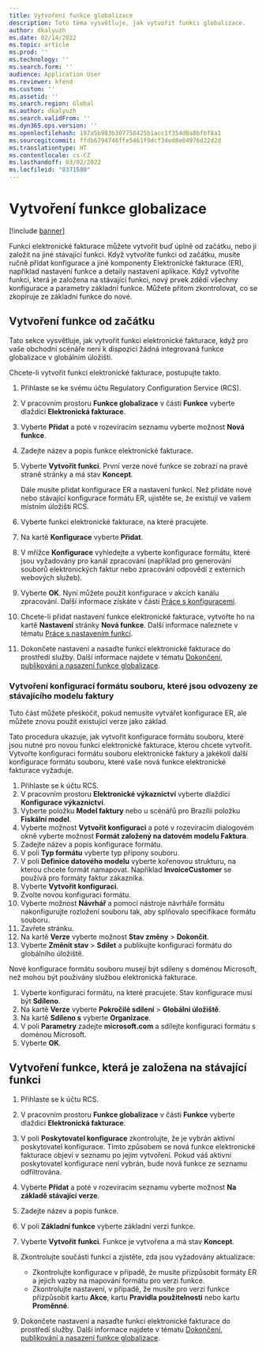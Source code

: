 ```yaml
---
title: Vytvoření funkce globalizace
description: Toto téma vysvětluje, jak vytvořit funkci globalizace.
author: dkalyuzh
ms.date: 02/14/2022
ms.topic: article
ms.prod: ''
ms.technology: ''
ms.search.form: ''
audience: Application User
ms.reviewer: kfend
ms.custom: ''
ms.assetid: ''
ms.search.region: Global
ms.author: dkalyuzh
ms.search.validFrom: ''
ms.dyn365.ops.version: ''
ms.openlocfilehash: 197a5b983b307758425b1acc1f354d0a8bfbf8a1
ms.sourcegitcommit: ffdb6794746ffe5461f9dcf34ed8e64976d22d2d
ms.translationtype: HT
ms.contentlocale: cs-CZ
ms.lasthandoff: 03/02/2022
ms.locfileid: "8371580"
---
```

# <a name="create-a-globalization-feature"></a>Vytvoření funkce globalizace

[!include [banner](../includes/banner.md)]

Funkci elektronické fakturace můžete vytvořit buď úplně od začátku, nebo ji založit na jiné stávající funkci. Když vytvoříte funkci od začátku, musíte ručně přidat konfigurace a jiné komponenty Elektronické fakturace (ER), například nastavení funkce a detaily nastavení aplikace. Když vytvoříte funkci, která je založena na stávající funkci, nový prvek zdědí všechny konfigurace a parametry základní funkce. Můžete přitom zkontrolovat, co se zkopíruje ze základní funkce do nové.

## <a name="create-a-feature-from-scratch"></a>Vytvoření funkce od začátku

Tato sekce vysvětluje, jak vytvořit funkci elektronické fakturace, když pro vaše obchodní scénáře není k dispozici žádná integrovaná funkce globalizace v globálním úložišti.

Chcete-li vytvořit funkci elektronické fakturace, postupujte takto.

1. Přihlaste se ke svému účtu Regulatory Configuration Service (RCS).
2. V pracovním prostoru **Funkce globalizace** v části **Funkce** vyberte dlaždici **Elektronická fakturace**.
3. Vyberte **Přidat** a poté v rozevíracím seznamu vyberte možnost **Nová funkce**.
4. Zadejte název a popis funkce elektronické fakturace.
5. Vyberte **Vytvořit funkci**. První verze nové funkce se zobrazí na pravé straně stránky a má stav **Koncept**.

    Dále musíte přidat konfigurace ER a nastavení funkcí. Než přidáte nové nebo stávající konfigurace formátu ER, ujistěte se, že existují ve vašem místním úložišti RCS.

6. Vyberte funkci elektronické fakturace, na které pracujete.
7. Na kartě **Konfigurace** vyberte **Přidat**.
8. V mřížce **Konfigurace** vyhledejte a vyberte konfigurace formátu, které jsou vyžadovány pro kanál zpracování (například pro generování souborů elektronických faktur nebo zpracování odpovědí z externích webových služeb).
9. Vyberte **OK**. Nyní můžete použít konfigurace v akcích kanálu zpracování. Další informace získáte v části [Práce s konfiguracemi](e-invoicing-work-configurations.md).
10. Chcete-li přidat nastavení funkce elektronické fakturace, vytvořte ho na kartě **Nastavení** stránky **Nová funkce**. Další informace naleznete v tématu [Práce s nastavením funkcí](e-invoicing-feature-setup.md).
11. Dokončete nastavení a nasaďte funkci elektronické fakturace do prostředí služby. Další informace najdete v tématu [Dokončení, publikování a nasazení funkce globalizace](e-invoicing-complete-publish-deploy-globalization-feature).

### <a name="create-file-format-configurations-that-are-derived-from-the-existing-invoice-model"></a>Vytvoření konfigurací formátu souboru, které jsou odvozeny ze stávajícího modelu faktury

Tuto část můžete přeskočit, pokud nemusíte vytvářet konfigurace ER, ale můžete znovu použít existující verze jako základ.

Tato procedura ukazuje, jak vytvořit konfigurace formátu souboru, které jsou nutné pro novou funkci elektronické fakturace, kterou chcete vytvořit. Vytvořte konfiguraci formátu souboru elektronické faktury a jakékoli další konfigurace formátu souboru, které vaše nová funkce elektronické fakturace vyžaduje.

1. Přihlaste se k účtu RCS.
2. V pracovním prostoru **Elektronické výkaznictví** vyberte dlaždici **Konfigurace výkaznictví**.
3. Vyberte položku **Model faktury** nebo u scénářů pro Brazílii položku **Fiskální model**.
4. Vyberte možnost **Vytvořit konfiguraci** a poté v rozevíracím dialogovém okně vyberte možnost **Formát založený na datovém modelu Faktura**.
5. Zadejte název a popis konfigurace formátu.
6. V poli **Typ formátu** vyberte typ přípony souboru.
7. V poli **Definice datového modelu** vyberte kořenovou strukturu, na kterou chcete formát namapovat. Například **InvoiceCustomer** se používá pro formáty faktur zákazníka.
8. Vyberte **Vytvořit konfiguraci**.
9. Zvolte novou konfiguraci formátu.
10. Vyberte možnost **Návrhář** a pomocí nástroje návrháře formátu nakonfigurujte rozložení souboru tak, aby splňovalo specifikace formátu souboru.
11. Zavřete stránku.
12. Na kartě **Verze** vyberte možnost **Stav změny** \> **Dokončit**.
13. Vyberte **Změnit stav** \> **Sdílet** a publikujte konfiguraci formátu do globálního úložiště.

Nové konfigurace formátu souboru musejí být sdíleny s doménou Microsoft, než mohou být používány službou elektronická fakturace.

1. Vyberte konfiguraci formátu, na které pracujete. Stav konfigurace musí být **Sdíleno**.
2. Na kartě **Verze** vyberte **Pokročilé sdílení** \> **Globální úložiště**.
3. Na kartě **Sdíleno s** vyberte **Organizace**.
4. V poli **Parametry** zadejte **microsoft.com** a sdílejte konfiguraci formátu s doménou Microsoft.
5. Vyberte **OK**.

## <a name="create-a-feature-that-is-based-on-an-existing-feature"></a>Vytvoření funkce, která je založena na stávající funkci

1. Přihlaste se k účtu RCS.
2. V pracovním prostoru **Funkce globalizace** v části **Funkce** vyberte dlaždici **Elektronická fakturace**.
3. V poli **Poskytovatel konfigurace** zkontrolujte, že je vybrán aktivní poskytovatel konfigurace. Tímto způsobem se nová funkce elektronické fakturace objeví v seznamu po jejím vytvoření. Pokud váš aktivní poskytovatel konfigurace není vybrán, bude nová funkce ze seznamu odfiltrována.
4. Vyberte **Přidat** a poté v rozevíracím seznamu vyberte možnost **Na základě stávající verze**.
5. Zadejte název a popis funkce.
6. V poli **Základní funkce** vyberte základní verzi funkce.
7. Vyberte **Vytvořit funkci**. Funkce je vytvořena a má stav **Koncept**.
8. Zkontrolujte součásti funkcí a zjistěte, zda jsou vyžadovány aktualizace:

    - Zkontrolujte konfigurace v případě, že musíte přizpůsobit formáty ER a jejich vazby na mapování formátu pro verzi funkce.
    - Zkontrolujte nastavení, v případě, že musíte pro verzi funkce přizpůsobit kartu **Akce**, kartu **Pravidla použitelnosti** nebo kartu **Proměnné**.

9. Dokončete nastavení a nasaďte funkci elektronické fakturace do prostředí služby. Další informace najdete v tématu [Dokončení, publikování a nasazení funkce globalizace](e-invoicing-complete-publish-deploy-globalization-feature).
